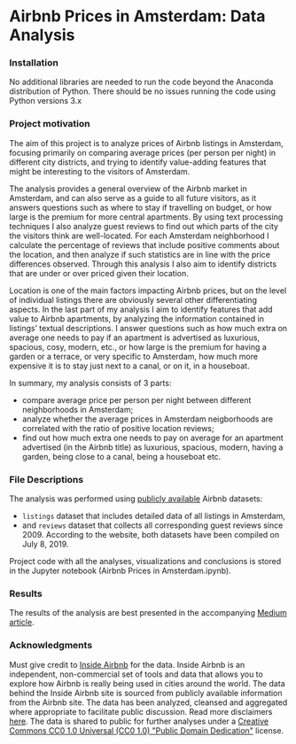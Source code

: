 # Airbnb Prices in Amsterdam: Data Analysis

### Installation
No additional libraries are needed to run the code beyond the Anaconda distribution of Python. There should be no issues running the code using Python versions 3.x

### Project motivation
The aim of this project is to analyze prices of Airbnb listings in Amsterdam, focusing primarily on comparing average prices (per person per night) in different city districts, and trying to identify value-adding features that might be interesting to the visitors of Amsterdam.

The analysis provides a general overview of the Airbnb market in Amsterdam, and can also serve as a guide to all future visitors, as it answers questions such as where to stay if travelling on budget, or how large is the premium for more central apartments. By using text processing techniques I also analyze guest reviews to find out which parts of the city the visitors think are well-located. For each Amsterdam neighborhood I calculate the percentage of reviews that include positive comments about the location, and then analyze if such statistics are in line with the price differences observed. Through this analysis I also aim to identify districts that are under or over priced given their location.

Location is one of the main factors impacting Airbnb prices, but on the level of individual listings there are obviously several other differentiating aspects. In the last part of my analysis I aim to identify features that add value to Airbnb apartments, by analyzing the information contained in listings’ textual descriptions. I answer questions such as how much extra on average one needs to pay if an apartment is advertised as luxurious, spacious, cosy, modern, etc., or how large is the premium for having a garden or a terrace, or very specific to Amsterdam, how much more expensive it is to stay just next to a canal, or on it, in a houseboat.

In summary, my analysis consists of 3 parts:
- compare average price per person per night between different neighborhoods in Amsterdam;
- analyze whether the average prices in Amsterdam neigborhoods are correlated with the ratio of positive location reviews;
- find out how much extra one needs to pay on average for an apartment advertised (in the Airbnb title) as luxurious, spacious, modern, having a garden, being close to a canal, being a houseboat etc.

### File Descriptions
The analysis was performed using [publicly available](http://insideairbnb.com/get-the-data.html) Airbnb datasets:
- `listings` dataset that includes detailed data of all listings in Amsterdam,
- and `reviews` dataset that collects all corresponding guest reviews since 2009.
According to the website, both datasets have been compiled on July 8, 2019.

Project code with all the analyses, visualizations and conclusions is stored in the Jupyter notebook (Airbnb Prices in Amsterdam.ipynb).

### Results
The results of the analysis are best presented in the accompanying [Medium article](https://medium.com/@lukazaplotnik/where-to-stay-in-amsterdam-airbnb-data-analysis-2b673758885e).

### Acknowledgments
Must give credit to [Inside Airbnb](http://insideairbnb.com/get-the-data.html) for the data. Inside Airbnb is an independent, non-commercial set of tools and data that allows you to explore how Airbnb is really being used in cities around the world. The data behind the Inside Airbnb site is sourced from publicly available information from the Airbnb site. The data has been analyzed, cleansed and aggregated where appropriate to facilitate public discussion. Read more disclaimers [here](http://insideairbnb.com/about.html#disclaimers). The data is shared to public for further analyses under a [Creative Commons CC0 1.0 Universal (CC0 1.0) "Public Domain Dedication"](https://creativecommons.org/publicdomain/zero/1.0/) license.
